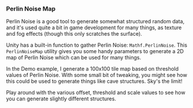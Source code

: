 ### Perlin Noise Map
Perlin Noise is a good tool to generate somewhat structured random data, and it's used quite a bit in game development for many things, as texture and fog effects (though this only scratches the surface).

Unity has a built-in function to gather Perlin Noise: `Mathf.PerlinNoise`. This `PerlinNoiseMap` utility gives you some handy parameters to generate a 2D map of Perlin Noise which can be used for many things.

In the Demo example, I generate a 100x100 tile map based on threshold values of Perlin Noise. With some small bit of tweaking, you might see how this could be used to generate things like cave structures. Sky's the limit!

Play around with the various offset, threshold and scale values to see how you can generate slightly different structures.
